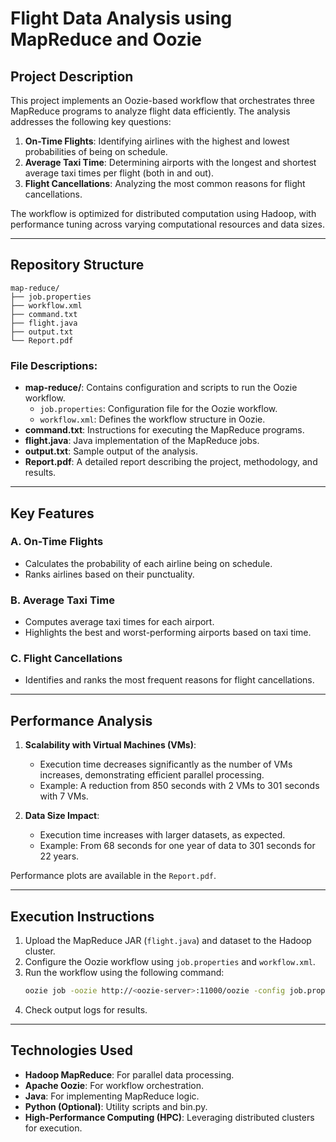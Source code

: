 # Flight Data Analysis using MapReduce and Oozie

## Project Description
This project implements an Oozie-based workflow that orchestrates three MapReduce programs to analyze flight data efficiently. The analysis addresses the following key questions:
1. **On-Time Flights**: Identifying airlines with the highest and lowest probabilities of being on schedule.
2. **Average Taxi Time**: Determining airports with the longest and shortest average taxi times per flight (both in and out).
3. **Flight Cancellations**: Analyzing the most common reasons for flight cancellations.

The workflow is optimized for distributed computation using Hadoop, with performance tuning across varying computational resources and data sizes.

---

## Repository Structure
```
map-reduce/
├── job.properties
├── workflow.xml
├── command.txt
├── flight.java
├── output.txt
└── Report.pdf
```

### File Descriptions:
- **map-reduce/**: Contains configuration and scripts to run the Oozie workflow.
  - `job.properties`: Configuration file for the Oozie workflow.
  - `workflow.xml`: Defines the workflow structure in Oozie.
- **command.txt**: Instructions for executing the MapReduce programs.
- **flight.java**: Java implementation of the MapReduce jobs.
- **output.txt**: Sample output of the analysis.
- **Report.pdf**: A detailed report describing the project, methodology, and results.

---

## Key Features
### A. On-Time Flights
- Calculates the probability of each airline being on schedule.
- Ranks airlines based on their punctuality.

### B. Average Taxi Time
- Computes average taxi times for each airport.
- Highlights the best and worst-performing airports based on taxi time.

### C. Flight Cancellations
- Identifies and ranks the most frequent reasons for flight cancellations.

---

## Performance Analysis
1. **Scalability with Virtual Machines (VMs)**:
   - Execution time decreases significantly as the number of VMs increases, demonstrating efficient parallel processing.
   - Example: A reduction from 850 seconds with 2 VMs to 301 seconds with 7 VMs.
   
2. **Data Size Impact**:
   - Execution time increases with larger datasets, as expected.
   - Example: From 68 seconds for one year of data to 301 seconds for 22 years.

Performance plots are available in the `Report.pdf`.

---

## Execution Instructions
1. Upload the MapReduce JAR (`flight.java`) and dataset to the Hadoop cluster.
2. Configure the Oozie workflow using `job.properties` and `workflow.xml`.
3. Run the workflow using the following command:
   ```bash
   oozie job -oozie http://<oozie-server>:11000/oozie -config job.properties -run
   ```
4. Check output logs for results.

---

## Technologies Used
- **Hadoop MapReduce**: For parallel data processing.
- **Apache Oozie**: For workflow orchestration.
- **Java**: For implementing MapReduce logic.
- **Python (Optional)**: Utility scripts and bin.py.
- **High-Performance Computing (HPC)**: Leveraging distributed clusters for execution.
